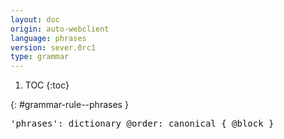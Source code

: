 ```yaml
---
layout: doc
origin: auto-webclient
language: phrases
version: sever.0rc1
type: grammar
---
```


1. TOC
{:toc}


{: #grammar-rule--phrases }
<div class="language-js highlighter-rouge">
<div class="highlight">
<pre class="highlight language-js code-custom">
'<span class="token string">phrases</span>': dictionary @order: canonical { @block }
</pre>
</div>
</div>
